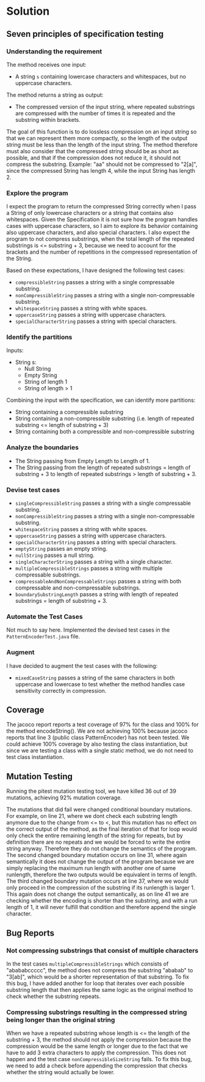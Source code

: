 # Solution

## Seven principles of specification testing

### Understanding the requirement

The method receives one input:
- A string `s` containing lowercase characters and whitespaces, but no uppercase characters.

The method returns a string as output:
- The compressed version of the input string, where repeated substrings are compressed with the number of times it is repeated and the substring within brackets.

The goal of this function is to do lossless compression on an input string so that we can represent them more compactly, so the length of the output string must be less than the length of the input string.
The method therefore must also consider that the compressed string should be as short as possible, and that if the compression does not reduce it, it should not compress the substring. Example: "aa" should not be compressed to "2[a]", since the compressed String has length 4, while the input String has length 2.

### Explore the program

I expect the program to return the compressed String correctly when I pass a String of only lowercase characters or a string that contains also whitespaces.
Given the Specification it is not sure how the program handles cases with uppercase characters, so I aim to explore its behavior containing also uppercase characters, and also special characters.
I also expect the program to not compress substrings, when the total length of the repeated substrings is <= substring + 3, because we need to account for the brackets and the number of repetitions in the compressed representation of the String.

Based on these expectations, I have designed the following test cases:
- `compressibleString` passes a string with a single compressable substring.
- `nonCompressibleString` passes a string with a single non-compressable substring.
- `whitespaceString` passes a string with white spaces.
- `uppercaseString` passes a string with uppercase characters.
- `specialCharacterString` passes a string with special characters.

### Identify the partitions

Inputs:

- String s:
  - Null String
  - Empty String
  - String of length 1
  - String of length > 1

Combining the input with the specification, we can identify more partitions:
- String containing a compressible substring
- String containing a non-compressible substring (i.e. length of repeated substring <= length of substring + 3)
- String containing both a compressible and non-compressible substring


### Analyze the boundaries

- The String passing from Empty Length to Length of 1.
- The String passing from the length of repeated substrings = length of substring + 3 to length of repeated substrings > length of substring + 3.


### Devise test cases

- `singleCompressibleString` passes a string with a single compressable substring.
- `nonCompressibleString` passes a string with a single non-compressable substring.
- `whitespaceString` passes a string with white spaces.
- `uppercaseString` passes a string with uppercase characters.
- `specialCharacterString` passes a string with special characters.
- `emptyString` passes an empty string.
- `nullString` passes a null string.
- `singleCharacterString` passes a string with a single character.
- `multipleCompressibleStrings` passes a string with multiple compressable substrings.
- `compressableAndNonCompressableStrings` passes a string with both compressable and non-compressable substrings.
- `boundarySubstringLength` passes a string with length of repeated substrings = length of substring + 3.


### Automate the Test Cases

Not much to say here. Implemented the devised test cases in the `PatternEncoderTest.java` file.


### Augment

I have decided to augment the test cases with the following:
- `mixedCaseString` passes a string of the same characters in both uppercase and lowercase to test whether the method handles case sensitivity correctly in compression.


## Coverage

The jacoco report reports a test coverage of 97% for the class and 100% for the method encodeString(). We are not achieving 100% because jacoco reports that line 3 (public class PatternEncoder) has not been tested. We could achieve 100% coverage by also testing the class instantiation, but since we are testing a class with a single static method, we do not need to test class instantiation.


## Mutation Testing

Running the pitest mutation testing tool, we have killed 36 out of 39 mutations, achieving 92% mutation coverage.

The mutations that did fail were changed conditional boundary mutations. For example, on line 21, where we dont check each substring length anymore due to the change from <= to <, but this mutation has no effect on the correct output of the method, as the final iteration of that for loop would only check the entire remaining length of the string for repeats, but by definition there are no repeats and we would be forced to write the entire string anyway. Therefore they do not change the semantics of the program.
The second changed boundary mutation occurs on line 31, where again semantically it does not change the output of the program because we are simply replacing the maximum run length with another one of same runlength, therefore the two outputs would be equivalent in terms of length.
The third changed boundary mutation occurs at line 37, where we would only proceed in the compression of the substring if its runlength is larger 1. This again does not change the output semantically, as on line 41 we are checking whether the encoding is shorter than the substring, and with a run length of 1, it will never fulfill that condition and therefore append the single character.


## Bug Reports

### Not compressing substrings that consist of multiple characters

In the test cases `multipleCompressibleStrings` which consists of "abababccccc", the method does not compress the substring "ababab" to "3[ab]", which would be a shorter representation of that substring.
To fix this bug, I have added another for loop that iterates over each possible substring length that then applies the same logic as the original method to check whether the substring repeats.

### Compressing substrings resulting in the compressed string being longer than the original string

When we have a repeated substring whose length is <= the length of the substring + 3, the method should not apply the compression because the compression would be the same length or longer due to the fact that we have to add 3 extra characters to apply the compression. This does not happen and the test case `nonCompressibleSizeString` fails.
To fix this bug, we need to add a check before appending the compression that checks whether the string would actually be lower.